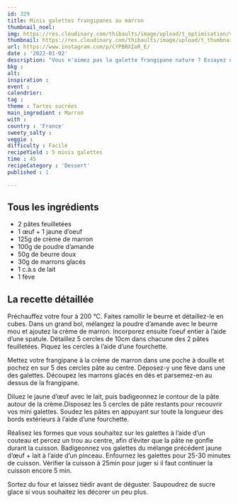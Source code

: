 ```yaml
---
id: 329
title: Minis galettes frangipanes au marron
thumbnail_noel: 
img: https://res.cloudinary.com/thibaults/image/upload/t_optimisation/v1641150010/Recipes/20220102_galette_frangipane_marron.jpg
thumbnail: https://res.cloudinary.com/thibaults/image/upload/t_thumbnail_josie/v1641150010/Recipes/20220102_galette_frangipane_marron.jpg
url: https://www.instagram.com/p/CYPBRXIoR_E/
date : '2022-01-02'
description: "Vous n'aimez pas la galette frangipane nature ? Essayez donc cette recette aux marrons, cela devrait vous réconcilier avec la galette."
bkg : 
alt: 
inspiration :
event : 
calendrier: 
tag : 
theme : Tartes sucrées
main_ingredient : Marron
with : 
country : 'France'
sweety_salty : 
veggie : 
difficulty : Facile
recipeYield : 5 minis galettes
time : 45
recipeCategory : 'Dessert'
published : 1

---
```

## Tous les ingrédients
 - 2 pâtes feuilletées
 - 1 œuf + 1 jaune d’oeuf
 - 125g de crème de marron
 - 100g de poudre d’amande
 - 50g de beurre doux
 - 30g de marrons glacés
 - 1 c.à.s de lait
 - 1 fève

## La recette détaillée
Préchauffez votre four à 200 °C. Faites ramollir le beurre et détaillez-le en cubes. Dans un grand bol, mélangez la poudre d’amande avec le beurre mou et ajoutez la crème de marron. Incorporez ensuite l’oeuf entier à l’aide d’une spatule. Détaillez 5 cercles de 10cm dans chacune des 2 pâtes feuilletées. Piquez les cercles à l’aide d’une fourchette.

Mettez votre frangipane à la crème de marron dans une poche à douille et pochez en sur 5 des cercles pâte au centre. Déposez-y une fève dans une des galettes. Découpez les marrons glacés en dés et parsemez-en au dessus de la frangipane.

Diluez le jaune d’œuf avec le lait, puis badigeonnez le contour de la pâte autour de la crème.Disposez les 5 cercles de pâte restants pour recouvrir vos mini galettes. Soudez les pâtes en appuyant sur toute la longueur des bords extérieurs à l’aide d’une fourchette.

Réalisez les formes que vous souhaitez sur les galettes à l’aide d’un couteau et percez un trou au centre, afin d’éviter que la pâte ne gonfle durant la cuisson. Badigeonnez vos galettes du mélange précédent jaune d’œuf + lait à l’aide d’un pinceau. Enfournez les galettes pour 25-30 minutes de cuisson. Vérifier la cuisson à 25min pour juger si il faut continuer la cuisson encore 5 min.

Sortez du four et laissez tiédir avant de déguster. Saupoudrez de sucre glace si vous souhaitez les décorer un peu plus.